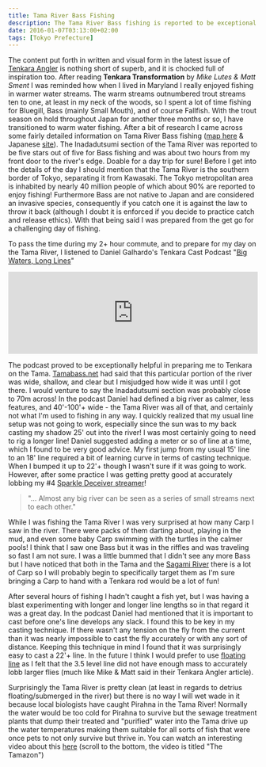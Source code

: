 ```yaml
---
title: Tama River Bass Fishing
description: The Tama River Bass fishing is reported to be exceptional. Its close proximity to nearly 40 million people ensures that the fishing pressure is high...
date: 2016-01-07T03:13:00+02:00
tags: [Tokyo Prefecture]
---
```

<div class=“text-lg m-2”>
<p class="mb-2">The content put forth in written and visual form in the latest issue of <a href="https://tenkaraangler.com" target="_blank" rel="noopener noreferrer">Tenkara Angler</a> is nothing short of superb, and it is chocked full of inspiration too. After reading <strong>Tenkara Transformation</strong> by <em>Mike Lutes &amp; Matt Sment</em> I was reminded how when I lived in Maryland I really enjoyed fishing in warmer water streams. The warm streams outnumbered trout streams ten to one, at least in my neck of the woods, so I spent a lot of time fishing for Bluegill, Bass (mainly Small Mouth), and of course Fallfish. With the trout season on hold throughout Japan for another three months or so, I have transitioned to warm water fishing. After a bit of research I came across some fairly detailed information on Tama River Bass fishing (<a href="https://www.google.com/maps/d/u/0/viewer?msa=0&amp;mid=zaGkEzG4wS2U.k7hQ6pU5jeMw" target="_blank" rel="noopener noreferrer">map here</a> &amp; Japanese <a href="https://tamabass.net" target="_blank" rel="noopener noreferrer">site</a>). The Inadadutsumi section of the Tama River was reported to be five stars out of five for Bass fishing and was about two hours from my front door to the river's edge. Doable for a day trip for sure! Before I get into the details of the day I should mention that the Tama River is the southern border of Tokyo, separating it from Kawasaki. The Tokyo metropolitan area is inhabited by nearly 40 million people of which about 90% are reported to enjoy fishing! Furthermore Bass are not native to Japan and are considered an invasive species, consequently if you catch one it is against the law to throw it back (although I doubt it is enforced if you decide to practice catch and release ethics). With that being said I was prepared from the get go for a challenging day of fishing.</p>



<p class="mnt-2 mb-2">To pass the time during my 2+ hour commute, and to prepare for my day on the Tama River, I listened to Daniel Galhardo's Tenkara Cast Podcast "<a href="https://www.tenkarausa.com/myportfolio/big-waters-long-lines/" target="_blank" rel="noopener noreferrer">Big Waters, Long Lines</a>"</p>
<iframe src="https://w.soundcloud.com/player/?url=https%3A//api.soundcloud.com/tracks/235850377&amp;color=ff5500" width="100%" height="166" frameborder="no" scrolling="no"></iframe>

<p class="mnt-2 mb-2">The podcast proved to be exceptionally helpful in preparing me to Tenkara on the Tama. <a href="https://www.tamabass.net" target="_blank" rel="noopener noreferrer">Tamabass.net</a> had said that this particular portion of the river was wide, shallow, and clear but I misjudged how wide it was until I got there. I would venture to say the Inadadutsumi section was probably close to 70m across! In the podcast Daniel had defined a big river as calmer, less features, and 40'-100'+ wide - the Tama River was all of that, and certainly not what I'm used to fishing in any way. I quickly realized that my usual line setup was not going to work, especially since the sun was to my back casting my shadow 25' out into the river! I was most certainly going to need to rig a longer line! Daniel suggested adding a meter or so of line at a time, which I found to be very good advice. My first jump from my usual 15' line to an 18' line required a bit of learning curve in terms of casting technique. When I bumped it up to 22'+ though I wasn't sure if it was going to work. However, after some practice I was getting pretty good at accurately lobbing my #4 <a href="https://postflyblog.com/2015/12/past-boxes-november/" target="_blank" rel="noopener noreferrer">Sparkle Deceiver streamer</a>!</p>

<p class="mnt-2 mb-2"><blockquote>"... Almost any big river can be seen as a series of small streams next to each other."</blockquote></p>


<p class="mnt-2 mb-2">While I was fishing the Tama River I was very surprised at how many Carp I saw in the river. There were packs of them darting about, playing in the mud, and even some baby Carp swimming with the turtles in the calmer pools! I think that I saw one Bass but it was in the riffles and was traveling so fast I am not sure. I was a little bummed that I didn't see any more Bass but I have noticed that both in the Tama and the <a href="https://www.fallfishtenkara.com/sagamigawa/" target="_blank" rel="noopener noreferrer">Sagami River</a> there is a lot of Carp so I will probably begin to specifically target them as I'm sure bringing a Carp to hand with a Tenkara rod would be a lot of fun!</p>

<p class="mnt-2 mb-2">After several hours of fishing I hadn't caught a fish yet, but I was having a blast experimenting with longer and longer line lengths so in that regard it was a great day. In the podcast Daniel had mentioned that it is important to cast before one's line develops any slack. I found this to be key in my casting technique. If there wasn't any tension on the fly from the current than it was nearly impossible to cast the fly accurately or with any sort of distance. Keeping this technique in mind I found that it was surprisingly easy to cast a 22'+ line. In the future I think I would prefer to use <a href="https://www.badgertenkara.com/store/p31/BADGER-LITE_Floating_Tenkara_Line.html" target="_blank" rel="noopener noreferrer">floating line</a> as I felt that the 3.5 level line did not have enough mass to accurately lobb larger flies (much like Mike &amp; Matt said in their Tenkara Angler article).</p>

<p class="mnt-2 mb-2">Surprisingly the Tama River is pretty clean (at least in regards to detrius floating/submerged in the river) but there is no way I will wet wade in it because local biologists have caught Pirahna in the Tama River! Normally the water would be too cold for Pirahna to survive but the sewage treatment plants that dump their treated and "purified" water into the Tama drive up the water temperatures making them suitable for all sorts of fish that were once pets to not only survive but thrive in. You can watch an interesting video about this <a href="https://www.fallfishtenkara.com/keiryu-fishing-season/" target="_blank" rel="noopener noreferrer">here</a> (scroll to the bottom, the video is titled "The Tamazon")</p>

<img class="w-8/12 rounded-lg shadow-lg mx-auto" src="" alt="" />
</div>